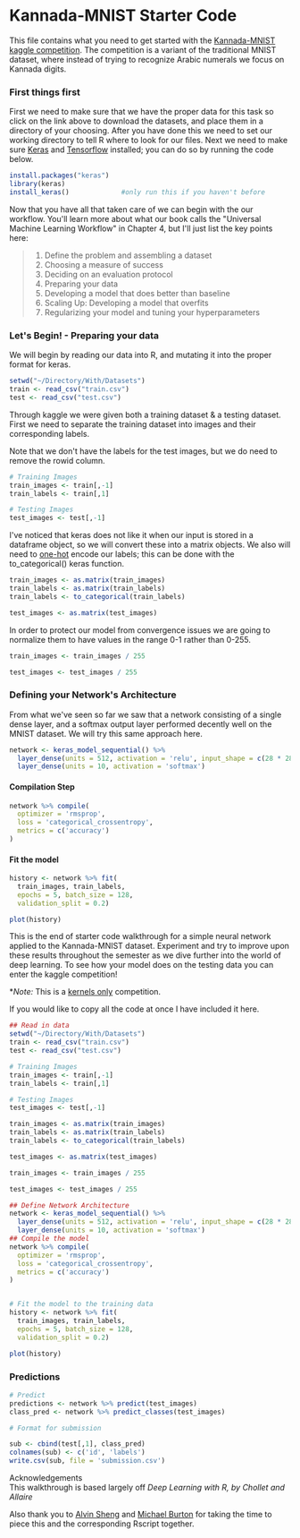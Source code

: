 # Kannada-MNIST Starter Code

This file contains what you need to get started with the [Kannada-MNIST kaggle competition](https://www.kaggle.com/c/Kannada-MNIST). The competition is a variant of the traditional MNIST dataset, where instead of trying to recognize Arabic numerals we focus on Kannada digits.

### First things first
First we need to make sure that we have the proper data for this task so click on the link above to download the datasets, and place them in a directory of your choosing. After you have done this we need to set our working directory to tell R where to look for our files. Next we need to make sure [Keras](https://keras.rstudio.com/index.html) and [Tensorflow](https://www.tensorflow.org/) installed; you can do so by running the code below. 

```r
install.packages("keras")
library(keras)
install_keras()             #only run this if you haven't before
```
Now that you have all that taken care of we can begin with the our workflow. You'll learn more about what our book calls the "Universal Machine Learning Workflow" in Chapter 4, but I'll just list the key points here:         
> 1. Define the problem and assembling a dataset
> 2. Choosing a measure of success
> 3. Deciding on an evaluation protocol
> 4. Preparing your data
> 5. Developing a model that does better than baseline
> 6. Scaling Up: Developing a model that overfits
> 7. Regularizing your model and tuning your hyperparameters


### Let's Begin! - Preparing your data
We will begin by reading our data into R, and mutating it into the proper format for keras.

```r
setwd("~/Directory/With/Datasets")
train <- read_csv("train.csv")
test <- read_csv("test.csv")
```
      
Through kaggle we were given both a training dataset & a testing dataset. First we need to separate the training dataset into images and their corresponding labels.    

Note that we don't have the labels for the test images, but we do need to remove the rowid column.
```r
# Training Images
train_images <- train[,-1]
train_labels <- train[,1]

# Testing Images
test_images <- test[,-1]

```
I've noticed that keras does not like it when our input is stored in a dataframe object, so we will convert these into a matrix objects. We also will need to [one-hot](https://en.wikipedia.org/wiki/One-hot) encode our labels; this can be done with the to_categorical() keras function.
```r
train_images <- as.matrix(train_images)
train_labels <- as.matrix(train_labels)
train_labels <- to_categorical(train_labels)

test_images <- as.matrix(test_images)
```
In order to protect our model from convergence issues we are going to normalize them to have values in the range 0-1 rather than 0-255.

```r
train_images <- train_images / 255

test_images <- test_images / 255
```
### Defining your Network's Architecture 
From what we've seen so far we saw that a network consisting of a single dense layer, and a softmax output layer performed decently well on the MNIST dataset. We will try this same approach here.
```r
network <- keras_model_sequential() %>%
  layer_dense(units = 512, activation = 'relu', input_shape = c(28 * 28)) %>%
  layer_dense(units = 10, activation = 'softmax')

```

#### Compilation Step      
```r
network %>% compile(
  optimizer = 'rmsprop',
  loss = 'categorical_crossentropy',
  metrics = c('accuracy')
)
```

#### Fit the model
```r
history <- network %>% fit(
  train_images, train_labels, 
  epochs = 5, batch_size = 128,
  validation_split = 0.2)

plot(history)
```

This is the end of starter code walkthrough for a simple neural network applied to the Kannada-MNIST dataset. Experiment and try to improve upon these results throughout the semester as we dive further into the world of deep learning. To see how your model does on the testing data you can enter the kaggle competition!

\**Note:* This is a [kernels only](https://www.kaggle.com/c/Kannada-MNIST/overview/kernels-requirements) competition.    

 
If you would like to copy all the code at once I have included it here.

```r
## Read in data
setwd("~/Directory/With/Datasets")
train <- read_csv("train.csv")
test <- read_csv("test.csv")

# Training Images
train_images <- train[,-1]
train_labels <- train[,1]

# Testing Images
test_images <- test[,-1]

train_images <- as.matrix(train_images)
train_labels <- as.matrix(train_labels)
train_labels <- to_categorical(train_labels)

test_images <- as.matrix(test_images)

train_images <- train_images / 255

test_images <- test_images / 255

## Define Network Architecture
network <- keras_model_sequential() %>%
  layer_dense(units = 512, activation = 'relu', input_shape = c(28 * 28)) %>%
  layer_dense(units = 10, activation = 'softmax')
## Compile the model
network %>% compile(
  optimizer = 'rmsprop',
  loss = 'categorical_crossentropy',
  metrics = c('accuracy')
)


# Fit the model to the training data
history <- network %>% fit(
  train_images, train_labels, 
  epochs = 5, batch_size = 128,
  validation_split = 0.2)

plot(history)
```
### Predictions
```r
# Predict
predictions <- network %>% predict(test_images)
class_pred <- network %>% predict_classes(test_images)

# Format for submission

sub <- cbind(test[,1], class_pred)
colnames(sub) <- c('id', 'labels')
write.csv(sub, file = 'submission.csv')
```

Acknowledgements    
This walkthrough is based largely off *Deep Learning with R, by Chollet and Allaire*

Also thank you to [Alvin Sheng](https://github.com/AlvinSheng) and [Michael Burton](https://michaeleburton.github.io/) for taking the time to piece this and the corresponding Rscript together.
